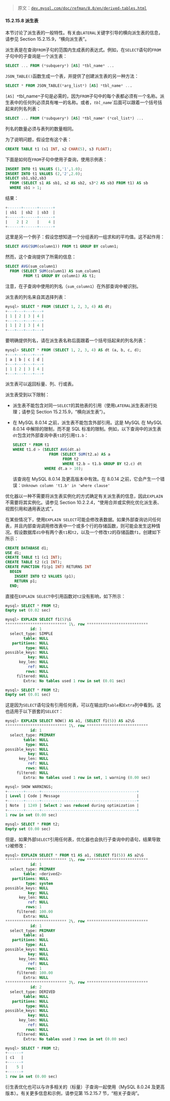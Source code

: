 > 原文：[`dev.mysql.com/doc/refman/8.0/en/derived-tables.html`](https://dev.mysql.com/doc/refman/8.0/en/derived-tables.html)

#### 15.2.15.8 派生表

本节讨论了派生表的一般特性。有关由`LATERAL`关键字引导的横向派生表的信息，请参见 Section 15.2.15.9，“横向派生表”。

派生表是在查询`FROM`子句的范围内生成表的表达式。例如，在`SELECT`语句的`FROM`子句中的子查询是一个派生表：

```sql
SELECT ... FROM (*subquery*) [AS] *tbl_name* ...
```

`JSON_TABLE()`函数生成一个表，并提供了创建派生表的另一种方法：

```sql
SELECT * FROM JSON_TABLE(*arg_list*) [AS] *tbl_name* ...
```

`[AS] *`tbl_name`*`子句是必需的，因为`FROM`子句中的每个表都必须有一个名称。派生表中的任何列必须具有唯一的名称。或者，*`tbl_name`*`后面可以跟着一个括号括起来的列名列表：

```sql
SELECT ... FROM (*subquery*) [AS] *tbl_name* (*col_list*) ...
```

列名的数量必须与表列的数量相同。

为了说明问题，假设您有这个表：

```sql
CREATE TABLE t1 (s1 INT, s2 CHAR(5), s3 FLOAT);
```

下面是如何在`FROM`子句中使用子查询，使用示例表：

```sql
INSERT INTO t1 VALUES (1,'1',1.0);
INSERT INTO t1 VALUES (2,'2',2.0);
SELECT sb1,sb2,sb3
  FROM (SELECT s1 AS sb1, s2 AS sb2, s3*2 AS sb3 FROM t1) AS sb
  WHERE sb1 > 1;
```

结果：

```sql
+------+------+------+
| sb1  | sb2  | sb3  |
+------+------+------+
|    2 | 2    |    4 |
+------+------+------+
```

这里是另一个例子：假设您想知道一个分组表的一组求和的平均值。这不起作用：

```sql
SELECT AVG(SUM(column1)) FROM t1 GROUP BY column1;
```

然而，这个查询提供了所需的信息：

```sql
SELECT AVG(sum_column1)
  FROM (SELECT SUM(column1) AS sum_column1
        FROM t1 GROUP BY column1) AS t1;
```

注意，在子查询中使用的列名（`sum_column1`）在外部查询中被识别。

派生表的列名来自其选择列表：

```sql
mysql> SELECT * FROM (SELECT 1, 2, 3, 4) AS dt;
+---+---+---+---+
| 1 | 2 | 3 | 4 |
+---+---+---+---+
| 1 | 2 | 3 | 4 |
+---+---+---+---+
```

要明确提供列名，请在派生表名称后面跟着一个括号括起来的列名列表：

```sql
mysql> SELECT * FROM (SELECT 1, 2, 3, 4) AS dt (a, b, c, d);
+---+---+---+---+
| a | b | c | d |
+---+---+---+---+
| 1 | 2 | 3 | 4 |
+---+---+---+---+
```

派生表可以返回标量、列、行或表。

派生表受到以下限制：

+   派生表不能包含对同一`SELECT`的其他表的引用（使用`LATERAL`派生表进行处理；请参见 Section 15.2.15.9，“横向派生表”）。

+   在 MySQL 8.0.14 之前，派生表不能包含外部引用。这是 MySQL 在 MySQL 8.0.14 中解除的限制，而不是 SQL 标准的限制。例如，以下查询中的派生表`dt`包含对外部查询中表`t1`的引用`t1.b`：

    ```sql
    SELECT * FROM t1
    WHERE t1.d > (SELECT AVG(dt.a)
                    FROM (SELECT SUM(t2.a) AS a
                          FROM t2
                          WHERE t2.b = t1.b GROUP BY t2.c) dt
                  WHERE dt.a > 10);
    ```

    该查询在 MySQL 8.0.14 及更高版本中有效。在 8.0.14 之前，它会产生一个错误：`Unknown column 't1.b' in 'where clause'`

优化器以一种不需要将派生表实例化的方式确定有关派生表的信息，因此`EXPLAIN`不需要将其实例化。请参见 Section 10.2.2.4，“使用合并或实例化优化派生表、视图引用和通用表达式”。

在某些情况下，使用`EXPLAIN SELECT`可能会修改表数据。如果外部查询访问任何表，并且内部查询调用修改表中一个或多个行的存储函数，则可能会发生这种情况。假设数据库`d1`中有两个表`t1`和`t2`，以及一个修改`t2`的存储函数`f1`，创建如下所示：

```sql
CREATE DATABASE d1;
USE d1;
CREATE TABLE t1 (c1 INT);
CREATE TABLE t2 (c1 INT);
CREATE FUNCTION f1(p1 INT) RETURNS INT
  BEGIN
    INSERT INTO t2 VALUES (p1);
    RETURN p1;
  END;
```

直接在`EXPLAIN SELECT`中引用函数对`t2`没有影响，如下所示：

```sql
mysql> SELECT * FROM t2;
Empty set (0.02 sec)

mysql> EXPLAIN SELECT f1(5)\G
*************************** 1\. row ***************************
           id: 1
  select_type: SIMPLE
        table: NULL
   partitions: NULL
         type: NULL
possible_keys: NULL
          key: NULL
      key_len: NULL
          ref: NULL
         rows: NULL
     filtered: NULL
        Extra: No tables used 1 row in set (0.01 sec)

mysql> SELECT * FROM t2;
Empty set (0.01 sec)
```

这是因为`SELECT`语句没有引用任何表，可以在输出的`table`和`Extra`列中看到。这也适用于以下嵌套的`SELECT`：

```sql
mysql> EXPLAIN SELECT NOW() AS a1, (SELECT f1(5)) AS a2\G
*************************** 1\. row ***************************
           id: 1
  select_type: PRIMARY
        table: NULL
         type: NULL
possible_keys: NULL
          key: NULL
      key_len: NULL
          ref: NULL
         rows: NULL
     filtered: NULL
        Extra: No tables used 1 row in set, 1 warning (0.00 sec)

mysql> SHOW WARNINGS;
+-------+------+------------------------------------------+
| Level | Code | Message                                  |
+-------+------+------------------------------------------+
| Note  | 1249 | Select 2 was reduced during optimization |
+-------+------+------------------------------------------+
1 row in set (0.00 sec)

mysql> SELECT * FROM t2;
Empty set (0.00 sec)
```

但是，如果外部`SELECT`引用任何表，优化器也会执行子查询中的语句，结果导致`t2`被修改：

```sql
mysql> EXPLAIN SELECT * FROM t1 AS a1, (SELECT f1(5)) AS a2\G
*************************** 1\. row ***************************
           id: 1
  select_type: PRIMARY
        table: <derived2>
   partitions: NULL
         type: system
possible_keys: NULL
          key: NULL
      key_len: NULL
          ref: NULL
         rows: 1
     filtered: 100.00
        Extra: NULL
*************************** 2\. row ***************************
           id: 1
  select_type: PRIMARY
        table: a1
   partitions: NULL
         type: ALL
possible_keys: NULL
          key: NULL
      key_len: NULL
          ref: NULL
         rows: 1
     filtered: 100.00
        Extra: NULL
*************************** 3\. row ***************************
           id: 2
  select_type: DERIVED
        table: NULL
   partitions: NULL
         type: NULL
possible_keys: NULL
          key: NULL
      key_len: NULL
          ref: NULL
         rows: NULL
     filtered: NULL
        Extra: No tables used 3 rows in set (0.00 sec)

mysql> SELECT * FROM t2;
+------+
| c1   |
+------+
|    5 |
+------+
1 row in set (0.00 sec)
```

衍生表优化也可以与许多相关的（标量）子查询一起使用（MySQL 8.0.24 及更高版本）。有关更多信息和示例，请参见第 15.2.15.7 节，“相关子查询”。
